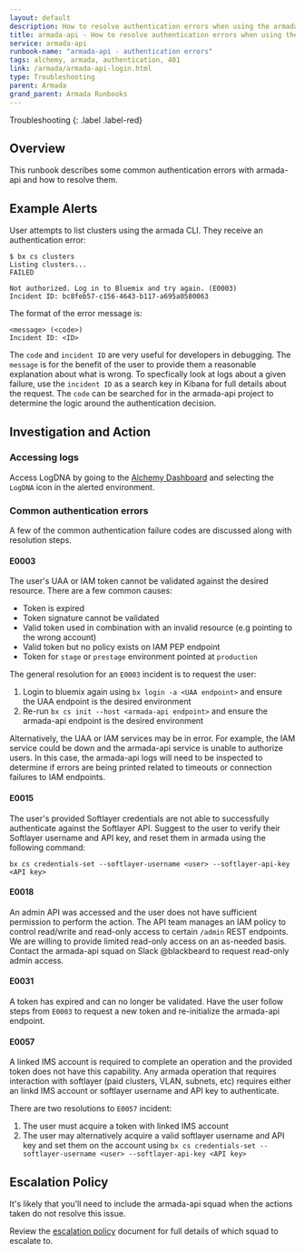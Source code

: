 ```yaml
---
layout: default
description: How to resolve authentication errors when using the armada API or CLI
title: armada-api - How to resolve authentication errors when using the armada API or CLI
service: armada-api
runbook-name: "armada-api - authentication errors"
tags: alchemy, armada, authentication, 401
link: /armada/armada-api-login.html
type: Troubleshooting
parent: Armada
grand_parent: Armada Runbooks
---
```


Troubleshooting
{: .label .label-red}

## Overview

This runbook describes some common authentication errors with armada-api and how to resolve them.

## Example Alerts

User attempts to list clusters using the armada CLI. They receive an authentication error:

```
$ bx cs clusters
Listing clusters...
FAILED

Not authorized. Log in to Bluemix and try again. (E0003)
Incident ID: bc8feb57-c156-4643-b117-a695a0580063
```

The format of the error message is:

```
<message> (<code>)
Incident ID: <ID>
```

The `code` and `incident ID` are very useful for developers in debugging. The `message` is for the benefit of the user to provide them a reasonable explanation about what is wrong. To specfically look at logs about a given failure, use the `incident ID` as a search key in Kibana for full details about the request. The `code` can be searched for in the armada-api project to determine the logic around the authentication decision.

## Investigation and Action

### Accessing logs

Access LogDNA by going to the [Alchemy Dashboard](https://alchemy-dashboard.containers.cloud.ibm.com/carrier) and selecting the `LogDNA` icon in the alerted environment.

### Common authentication errors

A few of the common authentication failure codes are discussed along with resolution steps.

#### E0003

The user's UAA or IAM token cannot be validated against the desired resource. There are a few common causes:

- Token is expired
- Token signature cannot be validated
- Valid token used in combination with an invalid resource (e.g pointing to the wrong account)
- Valid token but no policy exists on IAM PEP endpoint
- Token for `stage` or `prestage` environment pointed at `production`

The general resolution for an `E0003` incident is to request the user:

1. Login to bluemix again using `bx login -a <UAA endpoint>` and ensure the UAA endpoint is the desired environment
1. Re-run `bx cs init --host <armada-api endpoint>` and ensure the armada-api endpoint is the desired environment

Alternatively, the UAA or IAM services may be in error. For example, the IAM service could be down and the armada-api service is unable to authorize users. In this case, the armada-api logs will need to be inspected to determine if errors are being printed related to timeouts or connection failures to IAM endpoints.

#### E0015

The user's provided Softlayer credentials are not able to successfully authenticate against the Softlayer API. Suggest to the user to verify their Softlayer username and API key, and reset them in armada using the following command:

```
bx cs credentials-set --softlayer-username <user> --softlayer-api-key <API key>
```

#### E0018

An admin API was accessed and the user does not have sufficient permission to perform the action. The API team manages an IAM policy to control read/write and read-only access to certain `/admin` REST endpoints. We are willing to provide limited read-only access on an as-needed basis. Contact the armada-api squad on Slack @blackbeard to request read-only admin access.

#### E0031

A token has expired and can no longer be validated. Have the user follow steps from `E0003` to request a new token and re-initialize the armada-api endpoint.

#### E0057

A linked IMS account is required to complete an operation and the provided token does not have this capability. Any armada operation that requires interaction with softlayer (paid clusters, VLAN, subnets, etc) requires either an linkd IMS account or softlayer username and API key to authenticate.

There are two resolutions to `E0057` incident:

1. The user must acquire a token with linked IMS account
1. The user may alternatively acquire a valid softlayer username and API key and set them on the account using `bx cs credentials-set --softlayer-username <user> --softlayer-api-key <API key>`

## Escalation Policy

It's likely that you'll need to include the armada-api squad when the actions taken do not resolve this issue.

Review the [escalation policy](./armada_pagerduty_escalation_policies.html) document for full details of which squad to escalate to.
